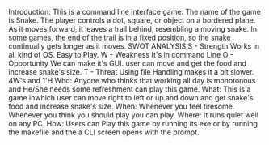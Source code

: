  Introduction:
   This is a command line interface game. The name of the game is Snake.
   The player controls a dot, square, or object on a bordered plane. As it moves forward, it leaves a trail behind, resembling a moving snake. In some games, the end of the trail is in a fixed position, so the snake continually gets longer as it moves.
   SWOT ANALYSIS
S - Strength
Works in all kind of OS.
Easy to Play.
W - Weakness
It's in command Line
O - Opportunity
We can make it's GUI.
user can move and get the food and increase snake's size.
T - Threat
Using file Handling makes it a bit slower.
4W's and 1'H
Who:
Anyone who thinks that working all day is monotonous and He/She needs some refreshment can play this game.
What:
This is a game inwhich user can move right to left or up and down and get snake's food and increase snake's size.
When:
Whenever you feel tiresome.
Whenever you think you should play you can play.
Where:
It runs quiet well on any PC.
How:
Users can Play this game by running its exe or by running the makefile and the a CLI screen opens with the prompt.
